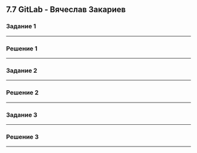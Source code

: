 ## 7.7 GitLab - Вячеслав Закариев

### Задание 1

---

### Решение 1

---

### Задание 2

---

### Решение 2

---

### Задание 3

---

### Решение 3

---

